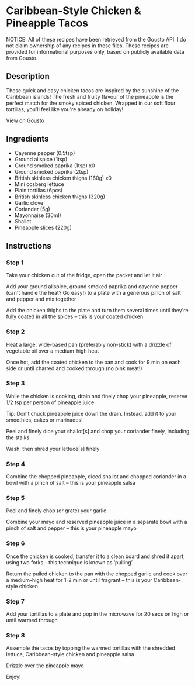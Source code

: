 # Caribbean-Style Chicken & Pineapple Tacos

NOTICE: All of these recipes have been retrieved from the Gousto API. I do not claim ownership of any recipes in these files. These recipes are provided for informational purposes only, based on publicly available data from Gousto.

## Description

These quick and easy chicken tacos are inspired by the sunshine of the Caribbean islands! The fresh and fruity flavour of the pineapple is the perfect match for the smoky spiced chicken. Wrapped in our soft flour tortillas, you'll feel like you're already on holiday!

[View on Gousto](https://www.gousto.co.uk/recipes/cookbook/easy-caribbean-chicken-pineapple-tacos)

## Ingredients

- Cayenne pepper (0.5tsp)
- Ground allspice (1tsp)
- Ground smoked paprika (1tsp) x0
- Ground smoked paprika (2tsp)
- British skinless chicken thighs (160g) x0
- Mini cosberg lettuce
- Plain tortillas (6pcs)
- British skinless chicken thighs (320g)
- Garlic clove
- Coriander (5g)
- Mayonnaise (30ml)
- Shallot
- Pineapple slices (220g)

## Instructions


### Step 1

Take your chicken out of the fridge, open the packet and let it air

Add your ground allspice, ground smoked paprika and cayenne pepper (can't handle the heat? Go easy!) to a plate with a generous pinch of salt and pepper and mix together

Add the chicken thighs to the plate and turn them several times until they're fully coated in all the spices – this is your coated chicken


### Step 2

Heat a large, wide-based pan (preferably non-stick) with a drizzle of vegetable oil over a medium-high heat

Once hot, add the coated chicken to the pan and cook for 9 min on each side or until charred and cooked through (no pink meat!)


### Step 3

While the chicken is cooking, drain and finely chop your pineapple, reserve 1/2 tsp per person of pineapple juice

Tip: Don’t chuck pineapple juice down the drain. Instead, add it to your smoothies, cakes or marinades!

Peel and finely dice your shallot[s] and chop your coriander finely, including the stalks

Wash, then shred your lettuce[s] finely


### Step 4

Combine the chopped pineapple, diced shallot and chopped coriander in a bowl with a pinch of salt – this is your pineapple salsa


### Step 5

Peel and finely chop (or grate) your garlic

Combine your mayo and reserved pineapple juice in a separate bowl with a pinch of salt and pepper – this is your pineapple mayo


### Step 6

Once the chicken is cooked, transfer it to a clean board and shred it apart, using two forks - this technique is known as ‘pulling’

Return the pulled chicken to the pan with the chopped garlic and cook over a medium-high heat for 1-2 min or until fragrant – this is your Caribbean-style chicken


### Step 7

Add your tortillas to a plate and pop in the microwave for 20 secs on high or until warmed through

### Step 8

Assemble the tacos by topping the warmed tortillas with the shredded lettuce, Caribbean-style chicken and pineapple salsa

Drizzle over the pineapple mayo

Enjoy!

